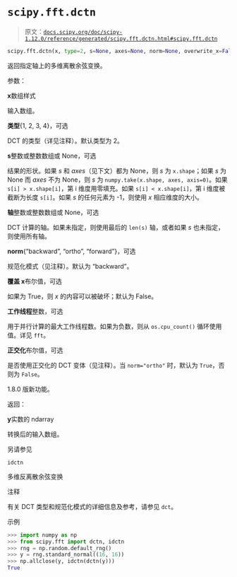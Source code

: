 # `scipy.fft.dctn`

> 原文：[`docs.scipy.org/doc/scipy-1.12.0/reference/generated/scipy.fft.dctn.html#scipy.fft.dctn`](https://docs.scipy.org/doc/scipy-1.12.0/reference/generated/scipy.fft.dctn.html#scipy.fft.dctn)

```py
scipy.fft.dctn(x, type=2, s=None, axes=None, norm=None, overwrite_x=False, workers=None, *, orthogonalize=None)
```

返回指定轴上的多维离散余弦变换。

参数：

**x**数组样式

输入数组。

**类型**{1, 2, 3, 4}，可选

DCT 的类型（详见注释）。默认类型为 2。

**s**整数或整数数组或 None，可选

结果的形状。如果 *s* 和 *axes*（见下文）都为 None，则 *s* 为 `x.shape`；如果 *s* 为 None 而 *axes* 不为 None，则 *s* 为 `numpy.take(x.shape, axes, axis=0)`。如果 `s[i] > x.shape[i]`，第 i 维度用零填充。如果 `s[i] < x.shape[i]`，第 i 维度被截断为长度 `s[i]`。如果 *s* 的任何元素为 -1，则使用 *x* 相应维度的大小。

**轴**整数或整数数组或 None，可选

DCT 计算的轴。如果未指定，则使用最后的 `len(s)` 轴，或者如果 *s* 也未指定，则使用所有轴。

**norm**{“backward”, “ortho”, “forward”}，可选

规范化模式（见注释）。默认为 “backward”。

**覆盖 x**布尔值，可选

如果为 True，则 *x* 的内容可以被破坏；默认为 False。

**工作线程**整数，可选

用于并行计算的最大工作线程数。如果为负数，则从 `os.cpu_count()` 循环使用值。详见 `fft`。

**正交化**布尔值，可选

是否使用正交化的 DCT 变体（见注释）。当 `norm="ortho"` 时，默认为 `True`，否则为 `False`。

1.8.0 版新功能。

返回：

**y**实数的 ndarray

转换后的输入数组。

另请参见

`idctn`

多维反离散余弦变换

注释

有关 DCT 类型和规范化模式的详细信息及参考，请参见 `dct`。

示例

```py
>>> import numpy as np
>>> from scipy.fft import dctn, idctn
>>> rng = np.random.default_rng()
>>> y = rng.standard_normal((16, 16))
>>> np.allclose(y, idctn(dctn(y)))
True 
```
